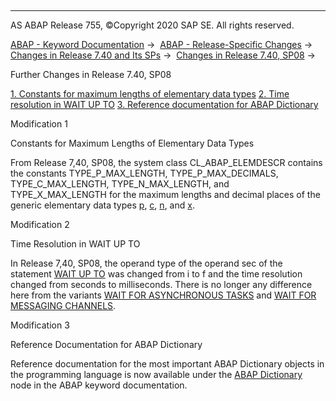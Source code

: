   

* * *

AS ABAP Release 755, ©Copyright 2020 SAP SE. All rights reserved.

[ABAP - Keyword Documentation](javascript:call_link\('abenabap.htm'\)) →  [ABAP - Release-Specific Changes](javascript:call_link\('abennews.htm'\)) →  [Changes in Release 7.40 and Its SPs](javascript:call_link\('abennews-740.htm'\)) →  [Changes in Release 7.40, SP08](javascript:call_link\('abennews-740_sp08.htm'\)) → 

Further Changes in Release 7.40, SP08

[1\. Constants for maximum lengths of elementary data types](#!ABAP_MODIFICATION_1@1@)
[2\. Time resolution in WAIT UP TO](#!ABAP_MODIFICATION_2@2@)
[3\. Reference documentation for ABAP Dictionary](#!ABAP_MODIFICATION_3@3@)

Modification 1

Constants for Maximum Lengths of Elementary Data Types

From Release 7,40, SP08, the system class CL\_ABAP\_ELEMDESCR contains the constants TYPE\_P\_MAX\_LENGTH, TYPE\_P\_MAX\_DECIMALS, TYPE\_C\_MAX\_LENGTH, TYPE\_N\_MAX\_LENGTH, and TYPE\_X\_MAX\_LENGTH for the maximum lengths and decimal places of the generic elementary data types [p](javascript:call_link\('abenbuiltin_types_numeric.htm'\)), [c](javascript:call_link\('abenbuiltin_types_character.htm'\)), [n](javascript:call_link\('abenbuiltin_types_character.htm'\)), and [x](javascript:call_link\('abenbuiltin_types_byte.htm'\)).

Modification 2

Time Resolution in WAIT UP TO

In Release 7,40, SP08, the operand type of the operand sec of the statement [WAIT UP TO](javascript:call_link\('abapwait_up_to.htm'\)) was changed from i to f and the time resolution changed from seconds to milliseconds. There is no longer any difference here from the variants [WAIT FOR ASYNCHRONOUS TASKS](javascript:call_link\('abapwait_arfc.htm'\)) and [WAIT FOR MESSAGING CHANNELS](javascript:call_link\('abapwait_amc.htm'\)).

Modification 3

Reference Documentation for ABAP Dictionary

Reference documentation for the most important ABAP Dictionary objects in the programming language is now available under the [ABAP Dictionary](javascript:call_link\('abenabap_dictionary.htm'\)) node in the ABAP keyword documentation.